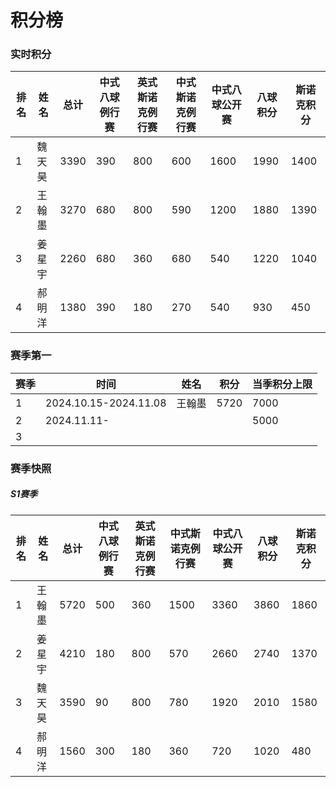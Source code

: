 # 积分榜

### 实时积分

| 排名 | 姓名   | 总计 | 中式八球例行赛 | 英式斯诺克例行赛 | 中式斯诺克例行赛 | 中式八球公开赛 | 八球积分 | 斯诺克积分 |
| ---- | ----- | ---- | ------------ | --------------- | --------------- | ------------  | ------- | ---------- |
| 1    | 魏天昊 | 3390 | 390          | 800             | 600             | 1600         | 1990     | 1400      |
| 2    | 王翰墨 | 3270 | 680          | 800             | 590             | 1200         | 1880     | 1390      |
| 3    | 姜星宇 | 2260 | 680          | 360             | 680             | 540          | 1220     | 1040      |
| 4    | 郝明洋 | 1380 | 390          | 180             | 270             | 540          | 930      | 450       |

### 赛季第一

| 赛季 | 时间                  | 姓名   | 积分 | 当季积分上限  |
| ---- | -------------------- | ------ | ---- | ------------ |
| 1    | 2024.10.15-2024.11.08 | 王翰墨 | 5720 | 7000         |
| 2    | 2024.11.11-           |       |      | 5000         |
| 3    |                       |       |      |              |

### 赛季快照

##### S1赛季

| 排名 | 姓名   | 总计 | 中式八球例行赛 | 英式斯诺克例行赛 | 中式斯诺克例行赛 | 中式八球公开赛 | 八球积分 | 斯诺克积分 |
| ---- | ----- | ---- | ------------ | --------------- | --------------- | ------------  | ------- | ---------- |
| 1    | 王翰墨 | 5720 | 500          | 360             | 1500            | 3360         | 3860     | 1860      |
| 2    | 姜星宇 | 4210 | 180          | 800             | 570             | 2660         | 2740     | 1370      |
| 3    | 魏天昊 | 3590 | 90           | 800             | 780             | 1920         | 2010     | 1580      |
| 4    | 郝明洋 | 1560 | 300          | 180             | 360             | 720          | 1020     | 480       |

